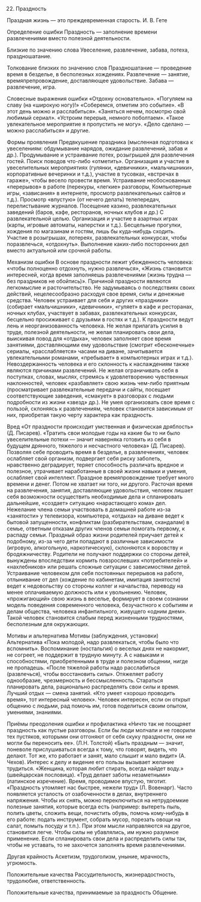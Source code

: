 22. Праздность

Праздная жизнь — это преждевременная старость.
И. В. Гете

Определение ошибки
Праздность — заполнение времени развлечениями вместо полезной деятельности.

Близкие по значению слова
Увеселение, развлечение, забава, потеха, праздношатание.

Толкование близких по значению слов
Праздношатание — проведение время в безделье, в бесполезных хождениях.
Развлечение — занятие, времяпрепровождение, доставляющее удовольствие.
Забава — развлечение, игра.

Словесные выражения ошибки
«Отдохну основательно».
«Погуляем на славу (на «широкую ногу)!»
«Соберемся, отметим это событие».
«В этот день можно и расслабиться».
«Заняться нечем, посмотрю свой любимый сериал».
«Устроим перерыв, немного поболтаем».
«Такое увлекательное мероприятие я пропустить не могу».
«Дело сделано — можно расслабиться» и другие.

Формы проявления
Предвкушение праздника (мысленная подготовка к увеселениям: обдумывание нарядов, ожидание развлечений, забав и др.).
Продумывание и устраивание потех, розыгрышей для развлечения гостей.
Поиск поводов что-либо «отметить».
Организация и участие в увеселительных мероприятиях (гулянки, «девичники», «мальчишники», корпоративные вечеринки и т.д.), участие в тусовках, «встречах в гараже», чтобы весело провести время.
Устраивание необоснованных «перерывов» в работе (перекуры, «легкие» разговоры,
Компьютерные игры, «зависания» в интернете, просмотр развлекательных сайтов и т.д.).
Просмотр «впустую» (от нечего делать) телепередач, перелистывание журналов.
Посещение казино, развлекательных заведений (баров, кафе, ресторанов, ночных клубов и др.) С развлекательной целью.
Организация и участие в азартных играх (карты, игровые автоматы, наперстки и т.д.).
Бесцельные прогулки, хождения по магазинам и гостям, лишь бы куда-нибудь сходить.
Участие в розыгрышах, лотереях, развлекательных конкурсах, чтобы поразвлечься, «отдохнуть».
Выполнение каких-либо посторонних дел вместо актуальной или срочной работы.

Механизм ошибки
В основе праздности лежит убежденность человека: «чтобы полноценно отдохнуть, нужно развлечься», «Жизнь становится интересней, когда время заполняешь развлечениями (жизнь трудна — без праздников не обойтись)».
Причиной праздности являются легкомыслие и расточительство. Не задумываясь о последствиях своих действий, нецелесообразно расходуя свое время, силы и денежные средства. Человек устраивает для себя и других «праздники» (собирает «мальчишники», «девичники», «гуляет» в кафе и ресторанах, ночных клубах, участвует в забавах, развлекательных конкурсах, бесцельно просиживает с друзьями в гостях и т.д.).
К праздности ведут лень и неорганизованность человека. Не желая прилагать усилия в труде, полезной деятельности, не желая планировать свои дела, выискивая повод для «отдыха», человек заполняет свое время занятиями, доставляющими ему удовольствие (смотрит «бесконечные» сериалы, «расслабляется» часами на диване, зачитывается увлекательными романами, «пребывает» в компьютерных играх и т.д.).
Невоздержанность человека и его склонность к наслаждениям также являются причинами развлечений. Не желая ограничивать себя в поступках, словах, мыслях, стремясь к удовлетворению чувственных наклонностей, человек «разбавляет» свою жизнь чем-либо приятным (просматривает развлекательные передачи и сайты, посещает соответствующие заведения, «смакует» в разговорах с людьми подробности из жизни «звезд» др.).
Не умея организовать свое время с пользой, склоняясь к развлечениям, человек становится зависимым от них, приобретая такую черту характера как праздность.

Вред
«От праздности происходит умственная и физическая дряблость» (Д. Писарев).
«Тратить свои молодые годы на какие бы то ни было увеселительные потехи — значит наверняка готовить из себя в будущем дрянного, тяжелого и несчастного человека» (Д. Писарев).
Позволяя себе проводить время в безделье, в развлечениях, человек ослабляет свой организм, подвергает себя риску заболеть, нравственно деградирует, теряет способность различать вредное и полезное, утрачивает наработанные в своей жизни навыки и умения, ослабляет свой интеллект.
Праздное времяпровождение требует много времени и денег. Потом не хватает ни того, ни другого.
Расточая время на развлечения, занятия, доставляющие удовольствия, человек лишает себя возможности осуществить необходимые дела и спланировать дальнейшие, «создает» ситуацию «нарастающего кома» дел.
Нежелание члена семьи участвовать в домашней работе из-за «занятости» у телевизора, компьютера, «отдыха» на диване ведет к бытовой запущенности, конфликтам (разбирательствам, скандалам) в семье, ответным отказам других членов семьи помогать первому, к распаду семьи.
Праздный образ жизни родителей приучает детей к подобному, из-за чего дети попадают в различные зависимости (игровую, алкогольную, наркотическую), склоняются к воровству и бродяжничеству. Родители не получают поддержки со стороны детей, вынуждены впоследствии кормить повзрослевших «потребителей» и «нахлебников» или решать сложные ситуации с зависимостями детей.
Устраивание человеком для себя постоянных перерывов на работе, отлынивание от дел (хождение по кабинетам, имитация занятости) ведет к недовольству со стороны коллег и начальства, переводу на менее оплачиваемую должность или к увольнению.
Человек, «прожигающий» свою жизнь в веселье, формирует в своем сознании модель поведения современного человека, безучастного к событиям и делам общества, человека инфантильного, живущего «одним днем». Такой человек становится слабым перед жизненными трудностями, бесполезным для окружающих.

Мотивы и альтернатива
Мотивы (заблуждения, установки)	Альтернатива
«Пока молодой, надо развлекаться, чтобы было что вспомнить».	Воспоминание (ностальгия) о веселых днях не накормит, не согреет, не поддержит в трудную минуту. А с навыками и способностями, приобретенными в труде и полезном общении, нигде не пропадешь.
«После тяжелой работы надо расслабиться (развлечься), чтобы восстановить силы».	Отяжеляет работу однообразие, чрезмерность и бессмысленность. Стараться планировать дела, рационально распределять свои силы и время. Лучший отдых — смена занятий.
«Кто умеет «хорошо проводить время», тот интересный человек».	Человек интересен, если он открыт общению с людьми, рад помочь им, готов поделиться своим опытом, умениями, знаниями.

Приёмы преодоления ошибки и профилактика
«Ничто так не поощряет праздность как пустые разговоры. Если бы люди молчали и не говорили тех пустяков, которыми они отгоняют от себя скуку праздности, они не могли бы переносить ее». (Л.Н. Толстой)
«Быть праздным — значит, поневоле прислушиваться всегда к тому, что говорят, видеть, что делают. Тот же, кто работает и занят, мало слышит и мало видит» (А. Чехов).
Интерес к делу и видение его пользы вызывает желание трудиться. «Женщина, которая любит стирать, всегда найдет воду.» (швейцарская пословица). «Труд делает заботы незаметными» (латинское изречение).
Время, проводимое впустую, тяготит. «Праздность утомляет нас быстрее, нежели труд» (Л. Вовенарг). Часто появляется усталость от озабоченности в делах, внутреннего напряжения. Чтобы их снять, можно переключиться на нетрудоемкие полезные занятия, которые всегда есть (например: вытереть пыль, полить цветы, сложить вещи, почистить обувь, помочь кому-нибудь в его работе: подать инструмент, собрать мусор, порезать овощи на салат, помыть посуду и т.п.). При этом мысли направляются на другое, становится легче.
Чтобы силы не убавлялись, им нужно разумное применение. Если спланировать свои дела и распределить силы так, чтобы не уставать, то не захочется заполнять время развлечениями.

Другая крайность
Аскетизм, трудоголизм, уныние, мрачность, угрюмость.

Положительные качества
Рассудительность, жизнерадостность, трудолюбие, ответственность.

Положительные качества, принимаемые за праздность
Общение.
